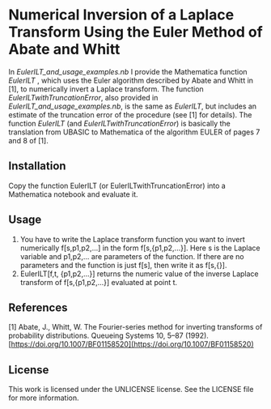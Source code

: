 # Numerical Inversion of a Laplace Transform Using the Euler Method of Abate and Whitt

In _EulerILT_and_usage_examples.nb_ I provide the Mathematica function _EulerILT_ , which uses the Euler algorithm described by Abate and Whitt in [1], to numerically invert a Laplace transform. The function _EulerILTwithTruncationError_, also provided in _EulerILT_and_usage_examples.nb_, is the same as _EulerILT_, but includes an estimate of the truncation error of the procedure (see [1] for details). The function _EulerILT_ (and _EulerILTwithTruncationError_) is basically the translation from UBASIC to Mathematica of the algorithm EULER of pages 7 and 8 of [1].

## Installation

Copy the function EulerILT (or EulerILTwithTruncationError) into a Mathematica notebook and evaluate it.

## Usage

1. You have to write the Laplace transform function you want to invert numerically f[s,p1,p2,...] in the form f[s,{p1,p2,...}]. Here s is the Laplace variable and p1,p2,... are parameters of the function. If there are no parameters and the function is just f[s], then write it as f[s,{}].
2. EulerILT[f,t, {p1,p2,...}] returns the numeric value of the inverse Laplace transform of f[s,{p1,p2,...}] evaluated at point t.


## References

[1] Abate, J., Whitt, W. The Fourier-series method for inverting transforms of probability distributions. Queueing Systems 10, 5–87 (1992). [https://doi.org/10.1007/BF01158520](https://doi.org/10.1007/BF01158520)

## License

This work is licensed under the UNLICENSE license. See the LICENSE file for more information.
